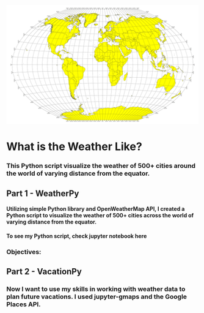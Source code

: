 ![](Images/equatorsign.png)

# What is the Weather Like?

### This Python script visualize the weather of 500+ cities around the world of varying distance from the equator. 

## Part 1 - WeatherPy
#### Utilizing simple Python library and OpenWeatherMap API, I created a Python script to visualize the weather of 500+ cities across the world of varying distance from the equator. 

#### To see my Python script, check jupyter notebook here

### Objectives:

## Part 2 - VacationPy
### Now I want to use my skills in working with weather data to plan future vacations. I used jupyter-gmaps and the Google Places API.
